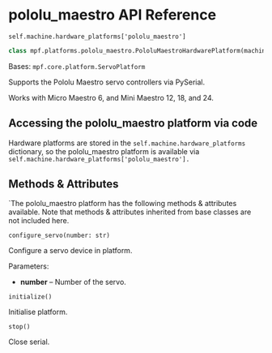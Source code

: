 
# pololu_maestro API Reference

`self.machine.hardware_platforms['pololu_maestro']`

``` python
class mpf.platforms.pololu_maestro.PololuMaestroHardwarePlatform(machine)
```

Bases: `mpf.core.platform.ServoPlatform`

Supports the Pololu Maestro servo controllers via PySerial.

Works with Micro Maestro 6, and Mini Maestro 12, 18, and 24.

## Accessing the pololu_maestro platform via code

Hardware platforms are stored in the `self.machine.hardware_platforms` dictionary, so the pololu_maestro platform is available via `self.machine.hardware_platforms['pololu_maestro'].`

## Methods & Attributes

`The pololu_maestro platform has the following methods & attributes available. Note that methods & attributes inherited from base classes are not included here.

`configure_servo(number: str)`

Configure a servo device in platform.

Parameters:

* **number** – Number of the servo.

`initialize()`

Initialise platform.

`stop()`

Close serial.
